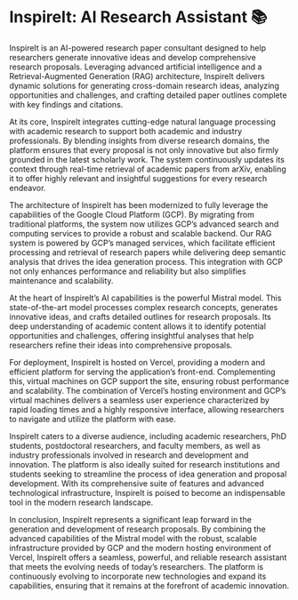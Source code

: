 # InspireIt: AI Research Assistant 📚

InspireIt is an AI-powered research paper consultant designed to help researchers generate innovative ideas and develop comprehensive research proposals. Leveraging advanced artificial intelligence and a Retrieval-Augmented Generation (RAG) architecture, InspireIt delivers dynamic solutions for generating cross-domain research ideas, analyzing opportunities and challenges, and crafting detailed paper outlines complete with key findings and citations.

At its core, InspireIt integrates cutting-edge natural language processing with academic research to support both academic and industry professionals. By blending insights from diverse research domains, the platform ensures that every proposal is not only innovative but also firmly grounded in the latest scholarly work. The system continuously updates its context through real-time retrieval of academic papers from arXiv, enabling it to offer highly relevant and insightful suggestions for every research endeavor.

The architecture of InspireIt has been modernized to fully leverage the capabilities of the Google Cloud Platform (GCP). By migrating from traditional platforms, the system now utilizes GCP’s advanced search and computing services to provide a robust and scalable backend. Our RAG system is powered by GCP’s managed services, which facilitate efficient processing and retrieval of research papers while delivering deep semantic analysis that drives the idea generation process. This integration with GCP not only enhances performance and reliability but also simplifies maintenance and scalability.

At the heart of InspireIt’s AI capabilities is the powerful Mistral model. This state-of-the-art model processes complex research concepts, generates innovative ideas, and crafts detailed outlines for research proposals. Its deep understanding of academic content allows it to identify potential opportunities and challenges, offering insightful analyses that help researchers refine their ideas into comprehensive proposals.

For deployment, InspireIt is hosted on Vercel, providing a modern and efficient platform for serving the application’s front-end. Complementing this, virtual machines on GCP support the site, ensuring robust performance and scalability. The combination of Vercel’s hosting environment and GCP’s virtual machines delivers a seamless user experience characterized by rapid loading times and a highly responsive interface, allowing researchers to navigate and utilize the platform with ease.

InspireIt caters to a diverse audience, including academic researchers, PhD students, postdoctoral researchers, and faculty members, as well as industry professionals involved in research and development and innovation. The platform is also ideally suited for research institutions and students seeking to streamline the process of idea generation and proposal development. With its comprehensive suite of features and advanced technological infrastructure, InspireIt is poised to become an indispensable tool in the modern research landscape.

In conclusion, InspireIt represents a significant leap forward in the generation and development of research proposals. By combining the advanced capabilities of the Mistral model with the robust, scalable infrastructure provided by GCP and the modern hosting environment of Vercel, InspireIt offers a seamless, powerful, and reliable research assistant that meets the evolving needs of today’s researchers. The platform is continuously evolving to incorporate new technologies and expand its capabilities, ensuring that it remains at the forefront of academic innovation.
